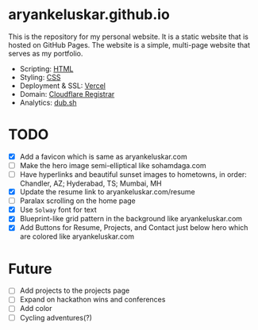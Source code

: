 # aryankeluskar.github.io

This is the repository for my personal website. It is a static website that is hosted on GitHub Pages. The website is a simple, multi-page website that serves as my portfolio.

- Scripting: [HTML](https://developer.mozilla.org/en-US/docs/Web/HTML)
- Styling: [CSS](https://developer.mozilla.org/en-US/docs/Web/CSS)
- Deployment & SSL: [Vercel](https://vercel.com)
- Domain: [Cloudflare Registrar](https://www.cloudflare.com/products/registrar/)
- Analytics: [dub.sh](https://dub.sh)

# TODO

- [x] Add a favicon which is same as aryankeluskar.com
- [ ] Make the hero image semi-elliptical like sohamdaga.com
- [ ] Have hyperlinks and beautiful sunset images to hometowns, in order: Chandler, AZ; Hyderabad, TS; Mumbai, MH
- [x] Update the resume link to aryankeluskar.com/resume
- [ ] Paralax scrolling on the home page
- [x] Use `Solway` font for text
- [x] Blueprint-like grid pattern in the background like aryankeluskar.com
- [x] Add Buttons for Resume, Projects, and Contact just below hero which are colored like aryankeluskar.com

# Future
- [ ] Add projects to the projects page
- [ ] Expand on hackathon wins and conferences
- [ ] Add color
- [ ] Cycling adventures(?)
